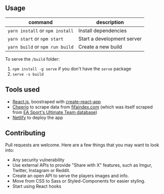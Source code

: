 
## Usage

| command                         | description                |
|---------------------------------|----------------------------|
| `yarn install` or `npm install` | Install dependencies       |
| `yarn start` or `npm start`     | Start a development server |
| `yarn build` or `npm run build` | Create a new build         |

To serve the `/build` folder:

1. `npm install -g serve` if you don't have the `serve` package
2. `serve -s build`

## Tools used

* [React.js](https://reactjs.org/), boostraped with [create-react-app](https://github.com/facebook/create-react-app)
* [Cheerio](https://github.com/cheeriojs/cheerio) to scrape data from [fifaindex.com](https://www.fifaindex.com/fr/players/) (which was itself scraped from [EA Sport's Ultimate Team database](https://www.easports.com/fifa/ultimate-team/fut/database))
* [Netlify](https://www.netlify.com/) to deploy the app

## Contributing

Pull requests are welcome. Here are a few things that you may want to look into:

* Any security vulnerability
* Use external APIs to provide "Share with X" features, such as Imgur, Twitter, Instagram or Reddit.
* Create an open API to serve the players images and info.
* Move from CSS to Sass or Styled-Components for easier styling.
* Start using React hooks
